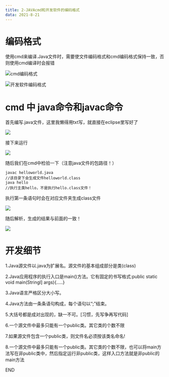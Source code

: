 ```yaml
---
title: 2-JAVAcmd和开发软件的编码格式
data: 2021-8-21
---
```


# 编码格式

使用cmd来编译.Java文件时，需要使文件编码格式和cmd编码格式保持一致，否则使用cmd编译时会报错

![cmd编码格式](https://hexo-4grmu8ecde66adf2-1306730064.tcloudbaseapp.com/pic/gbk1.png)

![开发软件编码格式](https://hexo-4grmu8ecde66adf2-1306730064.tcloudbaseapp.com/pic/gbk2.png)

# cmd  中 java命令和javac命令

首先编写.java文件，这里我懒得用txt写，就直接在eclipse里写好了

![](https://hexo-4grmu8ecde66adf2-1306730064.tcloudbaseapp.com/pic/helloworld.png)

接下来运行

![](https://hexo-4grmu8ecde66adf2-1306730064.tcloudbaseapp.com/pic/helloworld4.png)

随后我们在cmd中检验一下（注意java文件的包路径！）

``` ba
javac helloworld.java
//该目录下会生成文件helloworld.class
java hello
//执行主类hello，不是执行hello.class文件！
```

执行第一条语句时会在对应文件夹生成class文件

![](https://hexo-4grmu8ecde66adf2-1306730064.tcloudbaseapp.com/pic/helloworld2.png)

随后解析，生成的结果与前面的一致！

![](https://hexo-4grmu8ecde66adf2-1306730064.tcloudbaseapp.com/pic/helloworld3.png)

# 开发细节

1.Java源文件以.java为扩展名。源文件的基本组成部分是类(class)

2.Java应用程序的执行入口是main()方法。它有固定的书写格式:public static void main(Stringl] args){.….}

3.Java语言严格区分大小写。

4.Java方法由一条条语句构成，每个语句以“;”结束。

5.大括号都是成对出现的，缺一不可。[习惯，先写争再写代码]

6.一个源文件中最多只能有一个public类。其它类的个数不限

7.如果源文件包含一个public类，则文件名必须按该类名命名!

8.一个源文件中最多只能有一个public类。其它类的个数不限，也可以将main方法写在非public类中，然后指定运行非public类，这样入口方法就是非public的main方法

END
